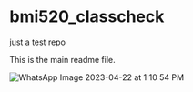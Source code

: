 # bmi520_classcheck
just a test repo

This is the main readme file.

![WhatsApp Image 2023-04-22 at 1 10 54 PM](https://user-images.githubusercontent.com/53391762/234394760-720b2470-c313-4f34-ae88-28b514a7fbf8.jpeg)
